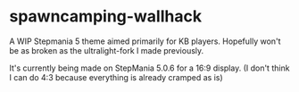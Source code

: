 # spawncamping-wallhack
A WIP Stepmania 5 theme aimed primarily for KB players.
Hopefully won't be as broken as the ultralight-fork I made previously.


It's currently being made on StepMania 5.0.6 for a 16:9 display. 
(I don't think I can do 4:3 because everything is already cramped as is)
